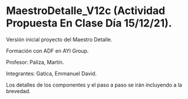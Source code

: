 #  MaestroDetalle_V12c (Actividad Propuesta En Clase Día 15/12/21).

Versión inicial proyecto del Maestro Detalle.

Formación con ADF en AYI Group.

Profesor: Paliza, Martín.

Integrantes: Gatica, Emmanuel David.

Los detalles de los componentes y el paso a paso se irán incluyendo a la brevedad.
